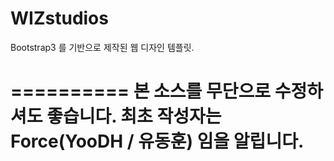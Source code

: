 WIZstudios
==========

Bootstrap3 를 기반으로 제작된 웹 디자인 템플릿.

==========
본 소스를 무단으로 수정하셔도 좋습니다.
최초 작성자는 Force(YooDH / 유동훈) 임을 알립니다.
==========

